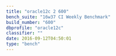 ```yaml
---
title: "oracle12c 2 600"
bench_suite: "16w37 CI Weekly Benchmark"
build_number: "600"
dbprofile: "oracle12c"
classifier: ""
date: 2016-09-12T04:50:01
type: "bench"
---
```

